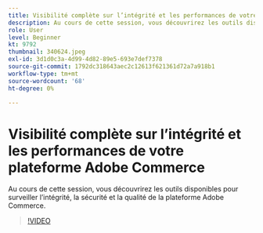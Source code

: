 ```yaml
---
title: Visibilité complète sur l’intégrité et les performances de votre plateforme Adobe Commerce
description: Au cours de cette session, vous découvrirez les outils disponibles pour surveiller l’intégrité, la sécurité et la qualité de la plateforme Adobe Commerce.
role: User
level: Beginner
kt: 9792
thumbnail: 340624.jpeg
exl-id: 3d1d0c3a-4d99-4d82-89e5-693e7def7378
source-git-commit: 1792dc318643aec2c12613f621361d72a7a918b1
workflow-type: tm+mt
source-wordcount: '68'
ht-degree: 0%

---
```


# Visibilité complète sur l’intégrité et les performances de votre plateforme Adobe Commerce

Au cours de cette session, vous découvrirez les outils disponibles pour surveiller l’intégrité, la sécurité et la qualité de la plateforme Adobe Commerce.

>[!VIDEO](https://video.tv.adobe.com/v/340624/?quality=12&learn=on)
